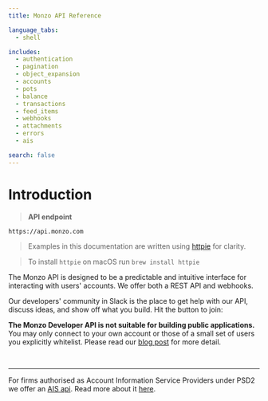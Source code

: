 ```yaml
---
title: Monzo API Reference

language_tabs:
  - shell

includes:
  - authentication
  - pagination
  - object_expansion
  - accounts
  - pots
  - balance
  - transactions
  - feed_items
  - webhooks
  - attachments
  - errors
  - ais

search: false
---
```


# Introduction

> **API endpoint**

```
https://api.monzo.com
```

> Examples in this documentation are written using [httpie](https://github.com/jkbrzt/httpie) for clarity.

> To install `httpie` on macOS run `brew install httpie`

The Monzo API is designed to be a predictable and intuitive interface for interacting with users' accounts. We offer both a REST API and webhooks.

Our developers' community in Slack is the place to get help with our API, discuss ideas, and show off what you build. Hit the button to join:

<script async defer src="https://devslack.monzo.com/slackin.js"></script>

<aside class="announce">
    <strong>The Monzo Developer API is not suitable for building public applications.</strong><br>
    You may only connect to your own account or those of a small set of users you explicitly whitelist. Please read our <a href="https://monzo.com/blog/2017/05/11/api-update/">blog post</a> for more detail.

<br/><hr/>
    For firms authorised as Account Information Service Providers under PSD2 we offer an <a href=#aisp-access>AIS api</a>. Read more about it <a href=https://monzo.com/blog/2018/01/12/api-update/>here</a>.
</aside>
